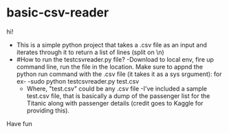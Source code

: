 # basic-csv-reader

hi!

 - This is a simple python project that takes a .csv file as an input and iterates through it to return a list of lines (split on \n)
 - #How to run the testcsvreader.py file?
  -Download to local env, fire up command line, run the file in the location. Make sure to appnd the python run command with the .csv file (it takes it as a sys srgument): for ex-
    -sudo python testcsvreader.py test.csv
    - Where, "test.csv" could be any .csv file
 -I've included a sample test.csv file, that is basically a dump of the passenger list for the Titanic along with passenger details (credit goes to Kaggle for providing this).
 
 
 Have fun
     
 
